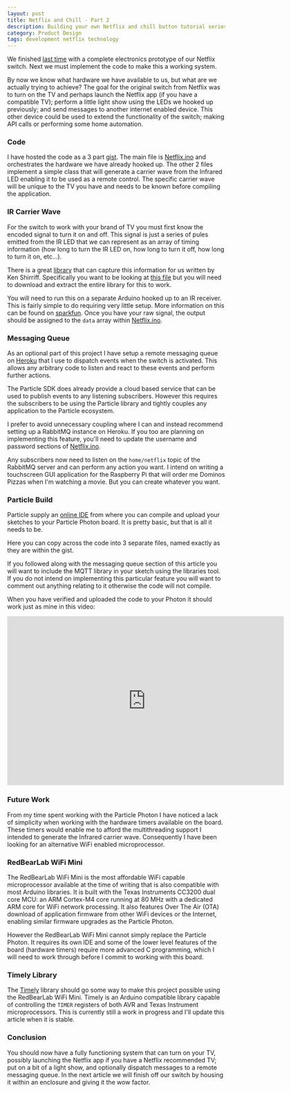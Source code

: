 ```yaml
---
layout: post
title: Netflix and Chill - Part 2
description: Building your own Netflix and chill button tutorial series continuing with the code.
category: Product Design
tags: development netflix technology
---
```

We finished [last time](/product%20design/2016/05/12/netflix-and-chill.html)
with a complete electronics prototype of our Netflix switch. Next we must
implement the code to make this a working system.

By now we know what hardware we have available to us, but what are we actually
trying to achieve? The goal for the original switch from Netflix was to turn on
the TV and perhaps launch the Netflix app (if you have a compatible TV);
perform a little light show using the LEDs we hooked up previously; and send
messages to another internet enabled device. This other device could be used to
extend the functionality of the switch; making API calls or performing some
home automation.

### Code

I have hosted the code as a 3 part
[gist](https://gist.github.com/tomasbasham/660c84c97bda9d8acb116062c2f56ae2).
The main file is
[Netflix.ino](https://gist.github.com/tomasbasham/660c84c97bda9d8acb116062c2f56ae2#file-netflix-ino)
and orchestrates the hardware we have already hooked up. The other 2 files
implement a simple class that will generate a carrier wave from the Infrared
LED enabling it to be used as a remote control. The specific carrier wave will
be unique to the TV you have and needs to be known before compiling the
application.

### IR Carrier Wave

For the switch to work with your brand of TV you must first know the encoded
signal to turn it on and off. This signal is just a series of pules emitted
from the IR LED that we can represent as an array of timing information (how
long to turn the IR LED on, how long to turn it off, how long to turn it on,
etc...).

There is a great [library](https://github.com/z3t0/Arduino-IRremote) that can
capture this information for us written by Ken Shirriff. Specifically you want
to be looking at [this
file](https://github.com/z3t0/Arduino-IRremote/blob/master/examples/IRrecvDumpV2/IRrecvDumpV2.ino)
but you will need to download and extract the entire library for this to work.

You will need to run this on a separate Arduino hooked up to an IR receiver.
This is fairly simple to do requiring very little setup. More information on
this can be found on
[sparkfun](https://learn.sparkfun.com/tutorials/ir-communication). Once you
have your raw signal, the output should be assigned to the `data` array within
[Netflix.ino](https://gist.github.com/tomasbasham/660c84c97bda9d8acb116062c2f56ae2#file-netflix-ino-L45).

### Messaging Queue

As an optional part of this project I have setup a remote messaging queue on
[Heroku](https://dashboard.heroku.com/apps) that I use to dispatch events when
the switch is activated. This allows any arbitrary code to listen and react to
these events and perform further actions.

The Particle SDK does already provide a cloud based service that can be used to
publish events to any listening subscribers. However this requires the
subscribers to be using the Particle library and tightly couples any
application to the Particle ecosystem.

I prefer to avoid unnecessary coupling where I can and instead recommend
setting up a RabbitMQ instance on Heroku. If you too are planning on
implementing this feature, you'll need to update the username and password
sections of
[Netflix.ino](https://gist.github.com/tomasbasham/660c84c97bda9d8acb116062c2f56ae2#file-netflix-ino-L33-34).

Any subscribers now need to listen on the `home/netflix` topic of the RabbitMQ
server and can perform any action you want. I intend on writing a touchscreen
GUI application for the Raspberry Pi that will order me Dominos Pizzas when I'm
watching a movie. But you can create whatever you want.

### Particle Build

Particle supply an [online IDE](https://build.particle.io) from where you can
compile and upload your sketches to your Particle Photon board. It is pretty
basic, but that is all it needs to be.

Here you can copy across the code into 3 separate files, named exactly as they
are within the gist.

If you followed along with the messaging queue section of this article you will
want to include the MQTT library in your sketch using the libraries tool. If
you do not intend on implementing this particular feature you will want to
comment out anything relating to it otherwise the code will not compile.

When you have verified and uploaded the code to your Photon it should work just
as mine in this video:

<p class="embed-container">
  <iframe width="640" height="390" src="https://www.youtube.com/embed/z3rXOa8zIs0" frameborder="0" allowfullscreen></iframe>
</p>

### Future Work

From my time spent working with the Particle Photon I have noticed a lack of
simplicity when working with the hardware timers available on the board. These
timers would enable me to afford the multithreading support I intended to
generate the Infrared carrier wave. Consequently I have been looking for an
alternative WiFi enabled microprocessor.

### RedBearLab WiFi Mini

The RedBearLab WiFi Mini is the most affordable WiFi capable microprocessor
available at the time of writing that is also compatible with most Arduino
libraries. It is built with the Texas Instruments CC3200 dual core MCU: an ARM
Cortex-M4 core running at 80 MHz with a dedicated ARM core for WiFi network
processing. It also features Over The Air (OTA) download of application
firmware from other WiFi devices or the Internet, enabling similar firmware
upgrades as the Particle Photon.

However the RedBearLab WiFi Mini cannot simply replace the Particle Photon. It
requires its own IDE and some of the lower level features of the board
(hardware timers) require more advanced C programming, which I will need to
work through before I commit to working with this board.

### Timely Library

The [Timely](https://github.com/tomasbasham/Timely) library should go some way
to make this project possible using the RedBearLab WiFi Mini. Timely is an
Arduino compatible library capable of controlling the `TIMER` registers of both
AVR and Texas Instrument microprocessors. This is currently still a work in
progress and I'll update this article when it is stable.

### Conclusion

You should now have a fully functioning system that can turn on your TV,
possibly launching the Netflix app if you have a Netflix recommended TV; put on
a bit of a light show, and optionally dispatch messages to a remote messaging
queue. In the next article we will finish off our switch by housing it within
an enclosure and giving it the wow factor.
